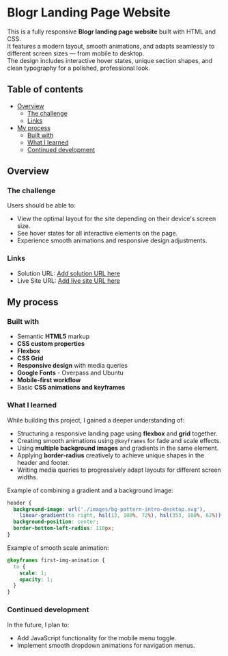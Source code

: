 # Blogr Landing Page Website

This is a fully responsive **Blogr landing page website** built with HTML and CSS.  
It features a modern layout, smooth animations, and adapts seamlessly to different screen sizes — from mobile to desktop.  
The design includes interactive hover states, unique section shapes, and clean typography for a polished, professional look.


## Table of contents

- [Overview](#overview)
  - [The challenge](#the-challenge)
  - [Links](#links)
- [My process](#my-process)
  - [Built with](#built-with)
  - [What I learned](#what-i-learned)
  - [Continued development](#continued-development)

## Overview

### The challenge

Users should be able to:

- View the optimal layout for the site depending on their device's screen size.
- See hover states for all interactive elements on the page.
- Experience smooth animations and responsive design adjustments.

### Links

- Solution URL: [Add solution URL here](https://your-solution-url.com)
- Live Site URL: [Add live site URL here](https://your-live-site-url.com)

## My process

### Built with

- Semantic **HTML5** markup
- **CSS custom properties**
- **Flexbox**
- **CSS Grid**
- **Responsive design** with media queries
- **Google Fonts** - Overpass and Ubuntu
- **Mobile-first workflow**
- Basic **CSS animations and keyframes**

### What I learned

While building this project, I gained a deeper understanding of:

- Structuring a responsive landing page using **flexbox** and **grid** together.
- Creating smooth animations using `@keyframes` for fade and scale effects.
- Using **multiple background images** and gradients in the same element.
- Applying **border-radius** creatively to achieve unique shapes in the header and footer.
- Writing media queries to progressively adapt layouts for different screen widths.

Example of combining a gradient and a background image:

```css
header {
  background-image: url('./images/bg-pattern-intro-desktop.svg'),
    linear-gradient(to right, hsl(13, 100%, 72%), hsl(353, 100%, 62%));
  background-position: center;
  border-bottom-left-radius: 110px;
}
````

Example of smooth scale animation:

```css
@keyframes first-img-animation {
  to {
    scale: 1;
    opacity: 1;
  }
}
```

### Continued development

In the future, I plan to:

- Add JavaScript functionality for the mobile menu toggle.
- Implement smooth dropdown animations for navigation menus.
```

